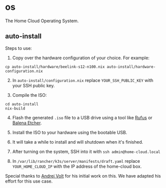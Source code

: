 # os

The Home Cloud Operating System.

## auto-install

Steps to use:

1. Copy over the hardware configuration of your choice. For example:

```shell
cp auto-install/hardware/beelink-s12-n100.nix auto-install/hardware-configuration.nix
```

2. In `auto-install/configuration.nix` replace `YOUR_SSH_PUBLIC_KEY` with your SSH public key.

3. Compile the ISO:

```shell
cd auto-install
nix-build
```

4. Flash the generated `.iso` file to a USB drive using a tool like [Rufus](https://rufus.ie/en/) or [Balena Etcher](https://etcher.balena.io/).

5. Install the ISO to your hardware using the bootable USB.

6. It will take a while to install and will shutdown when it's finished.

7. After turning on the system, SSH into it with `ssh admin@home-cloud.local`

8. In `/var/lib/rancher/k3s/server/manifests/draft.yaml` replace `YOUR_HOME_CLOUD_IP` with the IP address of the home-cloud box.


Special thanks to [Andrei Volt](https://gitlab.com/andreivolt/nixos-auto-install) for his initial work on this. We have adapted his effort for this use case.
